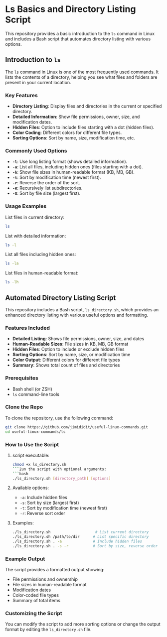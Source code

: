 # Ls Basics and Directory Listing Script

This repository provides a basic introduction to the `ls` command in Linux and includes a Bash script that automates directory listing with various options.

## Introduction to `ls`

The `ls` command in Linux is one of the most frequently used commands. It lists the contents of a directory, helping you see what files and folders are present in your current location.

### Key Features

- **Directory Listing**: Display files and directories in the current or specified directory.
- **Detailed Information**: Show file permissions, owner, size, and modification dates.
- **Hidden Files**: Option to include files starting with a dot (hidden files).
- **Color Coding**: Different colors for different file types.
- **Sorting Options**: Sort by name, size, modification time, etc.

### Commonly Used Options

- **`-l`**: Use long listing format (shows detailed information).
- **`-a`**: List all files, including hidden ones (files starting with a dot).
- **`-h`**: Show file sizes in human-readable format (KB, MB, GB).
- **`-t`**: Sort by modification time (newest first).
- **`-r`**: Reverse the order of the sort.
- **`-R`**: Recursively list subdirectories.
- **`-S`**: Sort by file size (largest first).

### Usage Examples

List files in current directory:

```bash
ls
```

List with detailed information:

```bash
ls -l
```

List all files including hidden ones:

```bash
ls -la
```

List files in human-readable format:

```bash
ls -lh
```

## Automated Directory Listing Script

This repository includes a Bash script, `ls_directory.sh`, which provides an enhanced directory listing with various useful options and formatting.

### Features Included

- **Detailed Listing**: Shows file permissions, owner, size, and dates
- **Human-Readable Sizes**: File sizes in KB, MB, GB format
- **Hidden Files**: Option to include or exclude hidden files
- **Sorting Options**: Sort by name, size, or modification time
- **Color Output**: Different colors for different file types
- **Summary**: Shows total count of files and directories

### Prerequisites

- Bash shell (or ZSH)
- `ls` command-line tools

### Clone the Repo

To clone the repository, use the following command:

```bash
git clone https://github.com/jimididit/useful-linux-commands.git
cd useful-linux-commands/ls
```

### How to Use the Script

1. script executable:

   ```bash
   chmod +x ls_directory.sh
   ```2un the script with optional arguments:
   ```bash
   ./ls_directory.sh [directory_path] [options]
   ```

2. Available options:

   - `-a`: Include hidden files
   - `-s`: Sort by size (largest first)
   - `-t`: Sort by modification time (newest first)
   - `-r`: Reverse sort order

3. Examples:

   ```bash
   ./ls_directory.sh                    # List current directory
   ./ls_directory.sh /path/to/dir      # List specific directory
   ./ls_directory.sh . -a              # Include hidden files
   ./ls_directory.sh . -s -r           # Sort by size, reverse order
   ```

### Example Output

The script provides a formatted output showing:

- File permissions and ownership
- File sizes in human-readable format
- Modification dates
- Color-coded file types
- Summary of total items

### Customizing the Script

You can modify the script to add more sorting options or change the output format by editing the `ls_directory.sh` file.

